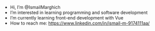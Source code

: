 - Hi, I’m @IsmailMarghich
- I’m interested in learning programming and software development
- I’m currently learning front-end development with Vue
- How to reach me: https://www.linkedin.com/in/ismail-m-9174111aa/

